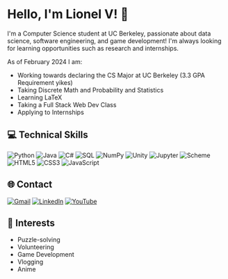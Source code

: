 # Hello, I'm Lionel V! 👋

I'm a Computer Science student at UC Berkeley, passionate about data science, software engineering, and game development! I'm always looking for learning opportunities such as research and internships.

As of February 2024 I am:
- Working towards declaring the CS Major at UC Berkeley (3.3 GPA Requirement yikes)
- Taking Discrete Math and Probability and Statistics
- Learning LaTeX
- Taking a Full Stack Web Dev Class
- Applying to Internships

## 💻 Technical Skills

![Python](https://img.shields.io/badge/Python-3776AB?style=for-the-badge&logo=python&logoColor=white)
![Java](https://img.shields.io/badge/Java-ED8B00?style=for-the-badge&logo=java&logoColor=white)
![C#](https://img.shields.io/badge/C%23-239120?style=for-the-badge&logo=c-sharp&logoColor=white)
![SQL](https://img.shields.io/badge/SQL-4479A1?style=for-the-badge&logo=MySQL&logoColor=white)
![NumPy](https://img.shields.io/badge/NumPy-013243?style=for-the-badge&logo=numpy&logoColor=white)
![Unity](https://img.shields.io/badge/Unity-000000?style=for-the-badge&logo=unity&logoColor=white)
![Jupyter](https://img.shields.io/badge/Jupyter-F37626.svg?&style=for-the-badge&logo=Jupyter&logoColor=white)
![Scheme](https://img.shields.io/badge/Scheme-FFFFFF?style=for-the-badge&logo=scheme&logoColor=black)
![HTML5](https://img.shields.io/badge/HTML5-E34F26?style=for-the-badge&logo=html5&logoColor=white)
![CSS3](https://img.shields.io/badge/CSS3-1572B6?style=for-the-badge&logo=css3&logoColor=white)
![JavaScript](https://img.shields.io/badge/JavaScript-F7DF1E?style=for-the-badge&logo=javascript&logoColor=black)

## 🌐 Contact
[![Gmail](https://img.shields.io/badge/Gmail-D14836?style=for-the-badge&logo=gmail&logoColor=white)](mailto:lionel.verano.lv@berkeley.edu) 
[![LinkedIn](https://img.shields.io/badge/LinkedIn-0077B5?style=for-the-badge&logo=linkedin&logoColor=white)](https://www.linkedin.com/in/lionelv2003/)
[![YouTube](https://img.shields.io/badge/YouTube-FF0000?style=for-the-badge&logo=youtube&logoColor=white)](https://www.youtube.com/channel/UCloRg8W9DTKguzMLWoG8jAg)

## 🎈 Interests

- Puzzle-solving
- Volunteering
- Game Development
- Vlogging
- Anime
